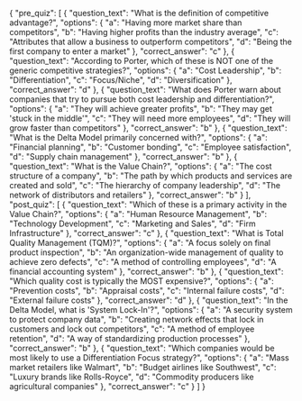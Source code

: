{
  "pre_quiz": [
    {
      "question_text": "What is the definition of competitive advantage?",
      "options": {
        "a": "Having more market share than competitors",
        "b": "Having higher profits than the industry average",
        "c": "Attributes that allow a business to outperform competitors",
        "d": "Being the first company to enter a market"
      },
      "correct_answer": "c"
    },
    {
      "question_text": "According to Porter, which of these is NOT one of the generic competitive strategies?",
      "options": {
        "a": "Cost Leadership",
        "b": "Differentiation",
        "c": "Focus/Niche",
        "d": "Diversification"
      },
      "correct_answer": "d"
    },
    {
      "question_text": "What does Porter warn about companies that try to pursue both cost leadership and differentiation?",
      "options": {
        "a": "They will achieve greater profits",
        "b": "They may get 'stuck in the middle'",
        "c": "They will need more employees",
        "d": "They will grow faster than competitors"
      },
      "correct_answer": "b"
    },
    {
      "question_text": "What is the Delta Model primarily concerned with?",
      "options": {
        "a": "Financial planning",
        "b": "Customer bonding",
        "c": "Employee satisfaction",
        "d": "Supply chain management"
      },
      "correct_answer": "b"
    },
    {
      "question_text": "What is the Value Chain?",
      "options": {
        "a": "The cost structure of a company",
        "b": "The path by which products and services are created and sold",
        "c": "The hierarchy of company leadership",
        "d": "The network of distributors and retailers"
      },
      "correct_answer": "b"
    }
  ],
  "post_quiz": [
    {
      "question_text": "Which of these is a primary activity in the Value Chain?",
      "options": {
        "a": "Human Resource Management",
        "b": "Technology Development",
        "c": "Marketing and Sales",
        "d": "Firm Infrastructure"
      },
      "correct_answer": "c"
    },
    {
      "question_text": "What is Total Quality Management (TQM)?",
      "options": {
        "a": "A focus solely on final product inspection",
        "b": "An organization-wide management of quality to achieve zero defects",
        "c": "A method of controlling employees",
        "d": "A financial accounting system"
      },
      "correct_answer": "b"
    },
    {
      "question_text": "Which quality cost is typically the MOST expensive?",
      "options": {
        "a": "Prevention costs",
        "b": "Appraisal costs",
        "c": "Internal failure costs",
        "d": "External failure costs"
      },
      "correct_answer": "d"
    },
    {
      "question_text": "In the Delta Model, what is 'System Lock-In'?",
      "options": {
        "a": "A security system to protect company data",
        "b": "Creating network effects that lock in customers and lock out competitors",
        "c": "A method of employee retention",
        "d": "A way of standardizing production processes"
      },
      "correct_answer": "b"
    },
    {
      "question_text": "Which companies would be most likely to use a Differentiation Focus strategy?",
      "options": {
        "a": "Mass market retailers like Walmart",
        "b": "Budget airlines like Southwest",
        "c": "Luxury brands like Rolls-Royce",
        "d": "Commodity producers like agricultural companies"
      },
      "correct_answer": "c"
    }
  ]
}
